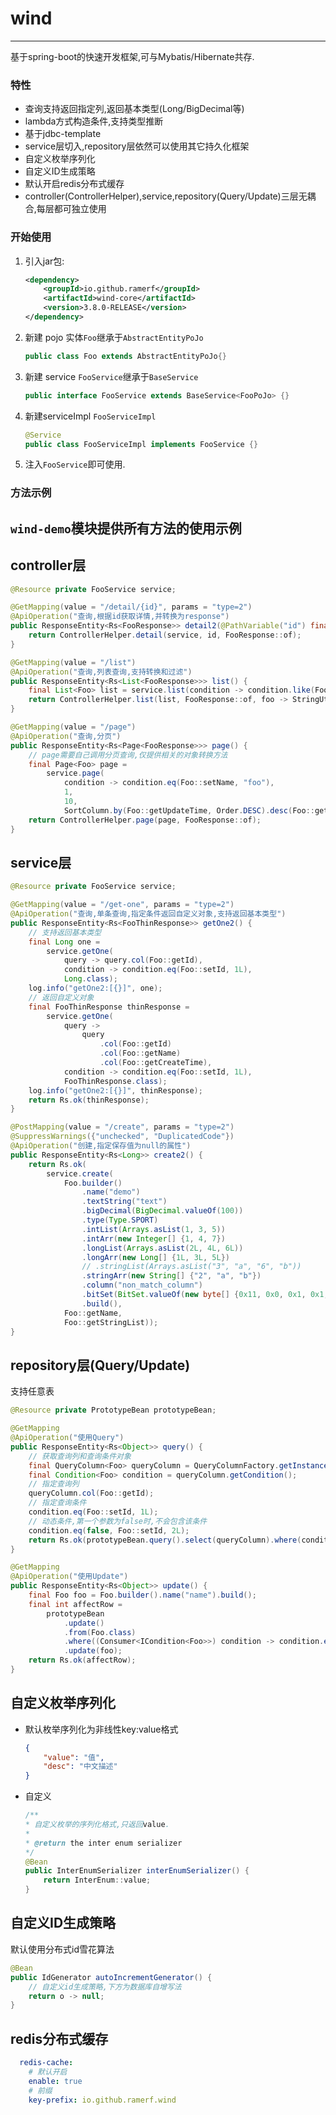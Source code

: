 ﻿# wind

---
基于spring-boot的快速开发框架,可与Mybatis/Hibernate共存.

### 特性
 - 查询支持返回指定列,返回基本类型(Long/BigDecimal等)
 - lambda方式构造条件,支持类型推断
 - 基于jdbc-template
 - service层切入,repository层依然可以使用其它持久化框架
 - 自定义枚举序列化
 - 自定义ID生成策略
 - 默认开启redis分布式缓存
 - controller(ControllerHelper),service,repository(Query/Update)三层无耦合,每层都可独立使用
 
### 开始使用
 1. 引入jar包:
    ```xml
    <dependency>
        <groupId>io.github.ramerf</groupId>
        <artifactId>wind-core</artifactId>
        <version>3.8.0-RELEASE</version>
    </dependency>
    ```
 2. 新建 pojo 实体`Foo`继承于`AbstractEntityPoJo`
    ```java
    public class Foo extends AbstractEntityPoJo{}
    ```
 3. 新建 service `FooService`继承于`BaseService`
    ```java
    public interface FooService extends BaseService<FooPoJo> {}
    ```
 4. 新建serviceImpl `FooServiceImpl`
    ```java
    @Service
    public class FooServiceImpl implements FooService {} 
    ```
 5. 注入`FooService`即可使用.

### 方法示例
## `wind-demo`模块提供所有方法的使用示例
## controller层
```java
@Resource private FooService service;

@GetMapping(value = "/detail/{id}", params = "type=2")
@ApiOperation("查询,根据id获取详情,并转换为response")
public ResponseEntity<Rs<FooResponse>> detail2(@PathVariable("id") final long id) {
    return ControllerHelper.detail(service, id, FooResponse::of);
}

@GetMapping(value = "/list")
@ApiOperation("查询,列表查询,支持转换和过滤")
public ResponseEntity<Rs<List<FooResponse>>> list() {
    final List<Foo> list = service.list(condition -> condition.like(Foo::setName, "foo"));
    return ControllerHelper.list(list, FooResponse::of, foo -> StringUtils.nonEmpty(foo.getName()));
}

@GetMapping(value = "/page")
@ApiOperation("查询,分页")
public ResponseEntity<Rs<Page<FooResponse>>> page() {
    // page需要自己调用分页查询,仅提供相关的对象转换方法
    final Page<Foo> page =
        service.page(
            condition -> condition.eq(Foo::setName, "foo"),
            1,
            10,
            SortColumn.by(Foo::getUpdateTime, Order.DESC).desc(Foo::getId));
    return ControllerHelper.page(page, FooResponse::of);
}
```
## service层
```java
@Resource private FooService service;

@GetMapping(value = "/get-one", params = "type=2")
@ApiOperation("查询,单条查询,指定条件返回自定义对象,支持返回基本类型")
public ResponseEntity<Rs<FooThinResponse>> getOne2() {
    // 支持返回基本类型
    final Long one =
        service.getOne(
            query -> query.col(Foo::getId),
            condition -> condition.eq(Foo::setId, 1L),
            Long.class);
    log.info("getOne2:[{}]", one);
    // 返回自定义对象
    final FooThinResponse thinResponse =
        service.getOne(
            query ->
                query
                    .col(Foo::getId)
                    .col(Foo::getName)
                    .col(Foo::getCreateTime),
            condition -> condition.eq(Foo::setId, 1L),
            FooThinResponse.class);
    log.info("getOne2:[{}]", thinResponse);
    return Rs.ok(thinResponse);
}

@PostMapping(value = "/create", params = "type=2")
@SuppressWarnings({"unchecked", "DuplicatedCode"})
@ApiOperation("创建,指定保存值为null的属性")
public ResponseEntity<Rs<Long>> create2() {
    return Rs.ok(
        service.create(
            Foo.builder()
                .name("demo")
                .textString("text")
                .bigDecimal(BigDecimal.valueOf(100))
                .type(Type.SPORT)
                .intList(Arrays.asList(1, 3, 5))
                .intArr(new Integer[] {1, 4, 7})
                .longList(Arrays.asList(2L, 4L, 6L))
                .longArr(new Long[] {1L, 3L, 5L})
                // .stringList(Arrays.asList("3", "a", "6", "b"))
                .stringArr(new String[] {"2", "a", "b"})
                .column("non_match_column")
                .bitSet(BitSet.valueOf(new byte[] {0x11, 0x0, 0x1, 0x1, 0x0}))
                .build(),
            Foo::getName,
            Foo::getStringList));
}

```
## repository层(Query/Update)
支持任意表
```java
@Resource private PrototypeBean prototypeBean;

@GetMapping
@ApiOperation("使用Query")
public ResponseEntity<Rs<Object>> query() {
    // 获取查询列和查询条件对象
    final QueryColumn<Foo> queryColumn = QueryColumnFactory.getInstance(Foo.class);
    final Condition<Foo> condition = queryColumn.getCondition();
    // 指定查询列
    queryColumn.col(Foo::getId);
    // 指定查询条件
    condition.eq(Foo::setId, 1L);
    // 动态条件,第一个参数为false时,不会包含该条件
    condition.eq(false, Foo::setId, 2L);
    return Rs.ok(prototypeBean.query().select(queryColumn).where(condition).fetchAll(Long.class));
}

@GetMapping
@ApiOperation("使用Update")
public ResponseEntity<Rs<Object>> update() {
    final Foo foo = Foo.builder().name("name").build();
    final int affectRow =
        prototypeBean
            .update()
            .from(Foo.class)
            .where((Consumer<ICondition<Foo>>) condition -> condition.eq(Foo::setId, 1L))
            .update(foo);
    return Rs.ok(affectRow);
}

```

## 自定义枚举序列化
 - 默认枚举序列化为非线性key:value格式
    ```json
    {
        "value": "值",
        "desc": "中文描述"
    }
    ```
 - 自定义
    ```java
    /**
    * 自定义枚举的序列化格式,只返回value.
    *
    * @return the inter enum serializer
    */
    @Bean
    public InterEnumSerializer interEnumSerializer() {
        return InterEnum::value;
    }
    ```

## 自定义ID生成策略
默认使用分布式id雪花算法
```java
@Bean
public IdGenerator autoIncrementGenerator() {
    // 自定义id生成策略,下方为数据库自增写法
    return o -> null;
}
```

## redis分布式缓存
```yaml
  redis-cache:
    # 默认开启
    enable: true
    # 前缀
    key-prefix: io.github.ramerf.wind
```
